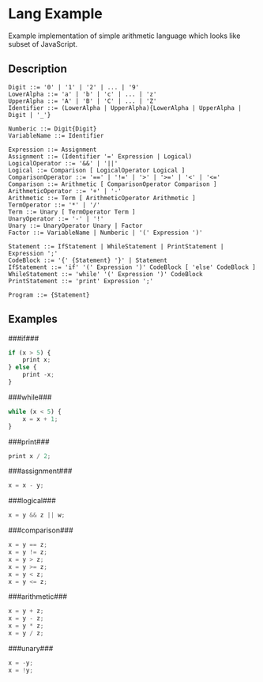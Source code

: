 Lang Example
============

Example implementation of simple arithmetic language which looks like subset of JavaScript.

Description
-----------

```
Digit ::= '0' | '1' | '2' | ... | '9'
LowerAlpha ::= 'a' | 'b' | 'c' | ... | 'z'
UpperAlpha ::= 'A' | 'B' | 'C' | ... | 'Z'
Identifier ::= (LowerAlpha | UpperAlpha){LowerAlpha | UpperAlpha | Digit | '_'}

Numberic ::= Digit{Digit}
VariableName ::= Identifier

Expression ::= Assignment
Assignment ::= (Identifier '=' Expression | Logical)
LogicalOperator ::= '&&' | '||'
Logical ::= Comparison [ LogicalOperator Logical ]
ComparisonOperator ::= '==' | '!=' | '>' | '>=' | '<' | '<='
Comparison ::= Arithmetic [ ComparisonOperator Comparison ]
ArithmeticOperator ::= '+' | '-'
Arithmetic ::= Term [ ArithmeticOperator Arithmetic ]
TermOperator ::= '*' | '/'
Term ::= Unary [ TermOperator Term ]
UnaryOperator ::= '-' | '!'
Unary ::= UnaryOperator Unary | Factor
Factor ::= VariableName | Numberic | '(' Expression ')'

Statement ::= IfStatement | WhileStatement | PrintStatement | Expression ';'
CodeBlock ::= '{' {Statement} '}' | Statement
IfStatement ::= 'if' '(' Expression ')' CodeBlock [ 'else' CodeBlock ]
WhileStatement ::= 'while' '(' Expression ')' CodeBlock
PrintStatement ::= 'print' Expression ';'

Program ::= {Statement}
```


Examples
--------

###if###

```javascript
if (x > 5) {
    print x;
} else {
    print -x;
}
```

###while###

```javascript
while (x < 5) {
    x = x + 1;
}
```

###print###

```javascript
print x / 2;
```

###assignment###

```javascript
x = x - y;
```


###logical###

```javascript
x = y && z || w;
```


###comparison###

```javascript
x = y == z;
x = y != z;
x = y > z;
x = y >= z;
x = y < z;
x = y <= z;
```

###arithmetic###

```javascript
x = y + z;
x = y - z;
x = y * z;
x = y / z;
```

###unary###

```javascript
x = -y;
x = !y;
```
